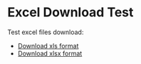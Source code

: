 # Excel Download Test

Test excel files download:
- [Download xls format](/assets/excel/Test-xls-file.xls ':target=_blank') 
- [Download xlsx format](/assets/excel/Test-xlsx-file.xlsx ':target=_blank') 
